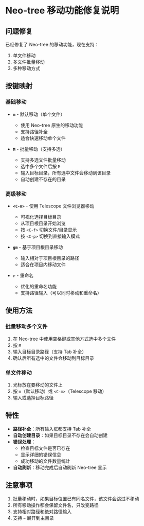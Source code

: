 # Neo-tree 移动功能修复说明

## 问题修复

已经修复了 Neo-tree 的移动功能，现在支持：
1. 单文件移动
2. 多文件批量移动
3. 多种移动方式

## 按键映射

### 基础移动
- **`m`** - 默认移动（单个文件）
  - 使用 Neo-tree 原生的移动功能
  - 支持路径补全
  - 适合快速移动单个文件

- **`M`** - 批量移动（支持多选）
  - 支持多选文件批量移动
  - 选中多个文件后按 `M`
  - 输入目标目录，所有选中文件会移动到该目录
  - 自动创建不存在的目录

### 高级移动
- **`<C-m>`** - 使用 Telescope 文件浏览器移动
  - 可视化选择目标目录
  - 从项目根目录开始浏览
  - 按 `<C-f>` 切换文件/目录显示
  - 按 `<C-p>` 切换到直接输入模式

- **`gm`** - 基于项目根目录移动
  - 输入相对于项目根目录的路径
  - 适合在项目内移动文件

- **`r`** - 重命名
  - 优化的重命名功能
  - 支持路径输入（可以同时移动和重命名）

## 使用方法

### 批量移动多个文件
1. 在 Neo-tree 中使用空格键或其他方式选中多个文件
2. 按 `M`
3. 输入目标目录路径（支持 Tab 补全）
4. 确认后所有选中的文件会移动到目标目录

### 单文件移动
1. 光标放在要移动的文件上
2. 按 `m`（默认移动）或 `<C-m>`（Telescope 移动）
3. 输入或选择目标路径

## 特性

- **路径补全**：所有输入框都支持 Tab 补全
- **自动创建目录**：如果目标目录不存在会自动创建
- **错误处理**：
  - 检查目标文件是否已存在
  - 显示详细的错误信息
  - 成功移动的文件数量统计
- **自动刷新**：移动完成后自动刷新 Neo-tree 显示

## 注意事项

1. 批量移动时，如果目标位置已有同名文件，该文件会跳过不移动
2. 所有移动操作都会保留文件名，只改变路径
3. 支持相对路径和绝对路径输入
4. 支持 `~` 展开到主目录